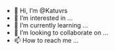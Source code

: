 - 👋 Hi, I’m @Katuvrs
- 👀 I’m interested in ...
- 🌱 I’m currently learning ...
- 💞️ I’m looking to collaborate on ...
- 📫 How to reach me ...

<!---
Katuvrs/Katuvrs is a ✨ special ✨ repository because its `README.md` (this file) appears on your GitHub profile.
You can click the Preview link to take a look at your changes.
--->

